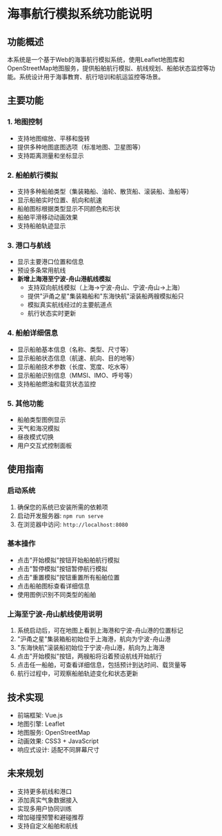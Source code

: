 # 海事航行模拟系统功能说明

## 功能概述

本系统是一个基于Web的海事航行模拟系统，使用Leaflet地图库和OpenStreetMap地图服务，提供船舶航行模拟、航线规划、船舶状态监控等功能。系统设计用于海事教育、航行培训和航运监控等场景。

## 主要功能

### 1. 地图控制
- 支持地图缩放、平移和旋转
- 提供多种地图底图选项（标准地图、卫星图等）
- 支持距离测量和坐标显示

### 2. 船舶航行模拟
- 支持多种船舶类型（集装箱船、油轮、散货船、滚装船、渔船等）
- 显示船舶实时位置、航向和航速
- 船舶图标根据类型显示不同颜色和形状
- 船舶平滑移动动画效果
- 支持船舶轨迹显示

### 3. 港口与航线
- 显示主要港口位置和信息
- 预设多条常用航线
- **新增上海港至宁波-舟山港航线模拟**
  - 支持双向航线模拟（上海→宁波-舟山、宁波-舟山→上海）
  - 提供"沪甬之星"集装箱船和"东海快航"滚装船两艘模拟船只
  - 模拟真实航线经过的主要航道点
  - 航行状态实时更新

### 4. 船舶详细信息
- 显示船舶基本信息（名称、类型、尺寸等）
- 显示船舶状态信息（航速、航向、目的地等）
- 显示船舶技术参数（长度、宽度、吃水等）
- 显示船舶识别信息（MMSI、IMO、呼号等）
- 支持船舶燃油和载货状态监控

### 5. 其他功能
- 船舶类型图例显示
- 天气和海况模拟
- 昼夜模式切换
- 用户交互式控制面板

## 使用指南

### 启动系统
1. 确保您的系统已安装所需的依赖项
2. 启动开发服务器: `npm run serve`
3. 在浏览器中访问: `http://localhost:8080`

### 基本操作
- 点击"开始模拟"按钮开始船舶航行模拟
- 点击"暂停模拟"按钮暂停航行模拟
- 点击"重置模拟"按钮重置所有船舶位置
- 点击船舶图标查看详细信息
- 使用图例识别不同类型的船舶

### 上海至宁波-舟山航线使用说明
1. 系统启动后，可在地图上看到上海港和宁波-舟山港的位置标记
2. "沪甬之星"集装箱船初始位于上海港，航向为宁波-舟山港
3. "东海快航"滚装船初始位于宁波-舟山港，航向为上海港
4. 点击"开始模拟"按钮，两艘船将沿着预设航线开始航行
5. 点击任一船舶，可查看详细信息，包括预计到达时间、载货量等
6. 航行过程中，可观察船舶轨迹变化和状态更新

## 技术实现

- 前端框架: Vue.js
- 地图引擎: Leaflet
- 地图服务: OpenStreetMap
- 动画效果: CSS3 + JavaScript
- 响应式设计: 适配不同屏幕尺寸

## 未来规划

- 支持更多航线和港口
- 添加真实气象数据接入
- 实现多用户协同训练
- 增加碰撞预警和避碰推荐
- 支持自定义船舶和航线 
